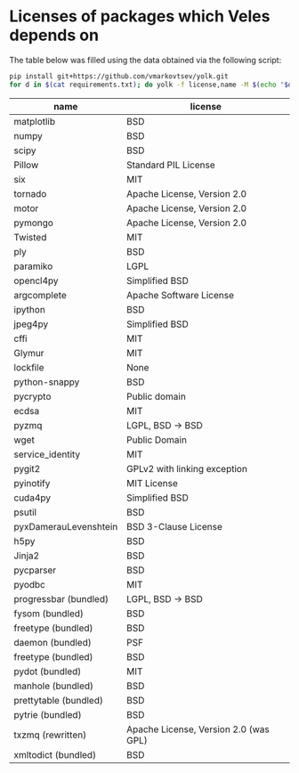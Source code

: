 Licenses of packages which Veles depends on
===========================================

The table below was filled using the data obtained via the following script:

```sh
pip install git+https://github.com/vmarkovtsev/yolk.git
for d in $(cat requirements.txt); do yolk -f license,name -M $(echo "$d" | sed 's/[<>=]/ /g' | cut -d ' ' -f 1) && echo ""; done
```

| name                  | license                                    |
|-----------------------|--------------------------------------------|
| matplotlib            | BSD                                        |
| numpy                 | BSD                                        |
| scipy                 | BSD                                        |
| Pillow                | Standard PIL License                       |
| six                   | MIT                                        |
| tornado               | Apache License, Version 2.0                |
| motor                 | Apache License, Version 2.0                |
| pymongo               | Apache License, Version 2.0                |
| Twisted               | MIT                                        |
| ply                   | BSD                                        |
| paramiko              | LGPL                                       |
| opencl4py             | Simplified BSD                             |
| argcomplete           | Apache Software License                    |
| ipython               | BSD                                        |
| jpeg4py               | Simplified BSD                             |
| cffi                  | MIT                                        |
| Glymur                | MIT                                        |
| lockfile              | None                                       |
| python-snappy         | BSD                                        |
| pycrypto              | Public domain                              |
| ecdsa                 | MIT                                        |
| pyzmq                 | LGPL, BSD -> BSD                           |
| wget                  | Public Domain                              |
| service_identity      | MIT                                        |
| pygit2                | GPLv2 with linking exception               |
| pyinotify             | MIT License                                |
| cuda4py               | Simplified BSD                             |
| psutil                | BSD                                        |
| pyxDamerauLevenshtein | BSD 3-Clause License                       |
| h5py                  | BSD                                        |
| Jinja2                | BSD                                        |
| pycparser             | BSD                                        |
| pyodbc                | MIT                                        |
| progressbar (bundled) | LGPL, BSD -> BSD                           |
| fysom (bundled)       | BSD                                        |
| freetype (bundled)    | BSD                                        |
| daemon (bundled)      | PSF                                        |
| freetype (bundled)    | BSD                                        |
| pydot (bundled)       | MIT                                        |
| manhole (bundled)     | BSD                                        |
| prettytable (bundled) | BSD                                        |
| pytrie (bundled)      | BSD                                        |
| txzmq (rewritten)     | Apache License, Version 2.0 (was GPL)      |
| xmltodict (bundled)   | BSD                                        |
